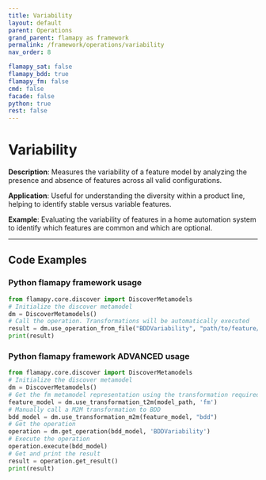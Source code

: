 ```yaml
---
title: Variability
layout: default
parent: Operations
grand_parent: flamapy as framework
permalink: /framework/operations/variability
nav_order: 8

flamapy_sat: false
flamapy_bdd: true
flamapy_fm: false
cmd: false
facade: false
python: true
rest: false
---
```


# Variability
**Description**: 
Measures the variability of a feature model by analyzing the presence and absence of features across all valid configurations.

**Application**: 
Useful for understanding the diversity within a product line, helping to identify stable versus variable features.

**Example**: 
Evaluating the variability of features in a home automation system to identify which features are common and which are optional.

---
## Code Examples

### Python flamapy framework usage
```python
from flamapy.core.discover import DiscoverMetamodels
# Initialize the discover metamodel
dm = DiscoverMetamodels()
# Call the operation. Transformations will be automatically executed
result = dm.use_operation_from_file("BDDVariability", "path/to/feature/model")
print(result)
```
### Python flamapy framework **ADVANCED** usage
```python
from flamapy.core.discover import DiscoverMetamodels
# Initialize the discover metamodel
dm = DiscoverMetamodels()
# Get the fm metamodel representation using the transformation required to get to the fm metamodel
feature_model = dm.use_transformation_t2m(model_path, 'fm')
# Manually call a M2M transformation to BDD
bdd_model = dm.use_transformation_m2m(feature_model, "bdd")
# Get the operation
operation = dm.get_operation(bdd_model, 'BDDVariability')
# Execute the operation
operation.execute(bdd_model)
# Get and print the result
result = operation.get_result()
print(result)
```
